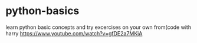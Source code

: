 # python-basics

learn python basic concepts and try excercises on your own from(code with harry https://www.youtube.com/watch?v=gfDE2a7MKjA
